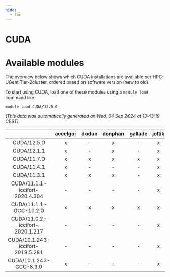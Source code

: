 ```yaml
---
hide:
  - toc
---
```


CUDA
====

# Available modules


The overview below shows which CUDA installations are available per HPC-UGent Tier-2cluster, ordered based on software version (new to old).

To start using CUDA, load one of these modules using a `module load` command like:

```shell
module load CUDA/12.5.0
```

*(This data was automatically generated on Wed, 04 Sep 2024 at 13:43:19 CEST)*  

| |accelgor|doduo|donphan|gallade|joltik|shinx|skitty|
| :---: | :---: | :---: | :---: | :---: | :---: | :---: | :---: |
|CUDA/12.5.0|x|-|x|-|x|-|-|
|CUDA/12.1.1|x|-|x|-|x|-|-|
|CUDA/11.7.0|x|x|x|x|x|-|x|
|CUDA/11.4.1|x|-|-|-|x|-|-|
|CUDA/11.3.1|x|x|x|-|x|-|x|
|CUDA/11.1.1-iccifort-2020.4.304|-|-|-|-|x|-|-|
|CUDA/11.1.1-GCC-10.2.0|x|x|x|x|x|-|x|
|CUDA/11.0.2-iccifort-2020.1.217|-|-|-|-|x|-|-|
|CUDA/10.1.243-iccifort-2019.5.281|-|-|-|-|x|-|-|
|CUDA/10.1.243-GCC-8.3.0|x|-|-|-|x|-|-|

